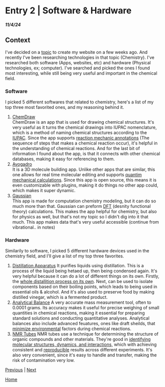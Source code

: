 # Entry 2 | Software & Hardware
##### 11/4/24  
## Context  
I've decided on a [topic](entery01.md) to create my website on a few weeks ago. And recently I've been researching technologies in that topic (Chemistry). I've researched both software (Apps, websites, etc) and hardware (Physical technologies, ex; computer). I've searched and picked the ones I found most interesting, while still being very useful and important in the chemical field.
### Software  
I picked 5 different softwares that related to chemistry, here's a list of my top three most favorited ones, and my reasoning behind it.  
1. [ChemDraw](https://revvitysignals.com/products/research/chemdraw)  
ChemDraw is an app that is used for drawing chemical structures. It's very useful as it turns the chemical drawings into IUPAC nomenclature, which is a method of naming chemical structures according to the [IUPAC](https://iupac.org/). Since the app supports [reaction mechanic annotations](https://www.khanacademy.org/science/ap-chemistry-beta/x2eef969c74e0d802:kinetics/x2eef969c74e0d802:reaction-mechanisms/a/reaction-mechanisms) (The sequence of steps that makes a chemical reaction occur), it's helpful in the understanding of chemical reactions. And for the last bit of information I found about the app, is that it connects with other chemical databases, making it easy for referencing to them.
2. [Avogadro](https://avogadro.cc/)  
It is a 3D molecule building app. Unlike other apps that are similar, this one allows for real time molecular editing and supports [quantim mechanical calculations](https://www.sciencedirect.com/topics/physics-and-astronomy/quantum-mechanical-calculations#:~:text=Quantum%20mechanical%20calculations%20refer%20to,the%20principles%20of%20quantum%20mechanics.). Since this app is open source, this means it is even customizable with plugins, making it do things no other app could, which makes it super dynamic.
3. [Gaussian](https://gaussian.com/gaussian16/)  
This app is made for computation chemistry modeling, but it can do so much more than that. Gaussian can preform [DFT](https://en.wikipedia.org/wiki/Density_functional_theory) (desnity functional theory) calculations. This makes the app helpful for chemistry, but also for physics as well, but that's not my topic so I didn't dig into it that much. This app makes data that's very useful accessible (continue from vibrational.. in notes)
### Hardware
Similarily to software, I picked 5 different hardware devices used in the chemistry field, and I'll give a list of my top three favorites.
1. [Distillation Apparatus](https://www.excedr.com/blog/what-type-of-equipment-is-used-in-chemistry-research)
It purifies liquids using distillation. This is a process of the liquid being hetaed up, then being condensed again. It's very helpful because it can do a lot of different things on its own. Firstly, the [whole distallition process on its own](https://www.britannica.com/summary/distillation). Next, can be used to isolate components based on their boiling points, which leads to being used in essential oils & alcohol. And it's also used to preserve food by making distilled vinegar, which is a fermented product.
2. [Analytical Balance](https://www.britannica.com/technology/analytical-balance)
A very accurate mass measurement tool, often to 0.0001 grams. Its accuracy makes it useful for precise weighing of small quantities in chemical reactions, making it essential for preparing standard solutions and conducting quantitative analyses. Analytical balances also include advanced feuatures, ones like draft sheilds, that [minimize environmental](https://www.fishersci.com/us/en/home.html) factors during chemical reactions.
3. [NMR Tubes](https://www.excedr.com/blog/what-type-of-equipment-is-used-in-chemistry-research)
NMR tubes use a technique for determining the structure of organic compounds and other materials. They're good in [identifying molecular structures, dynamics, and interactions,](https://www.britannica.com/science/nuclear-magnetic-resonance) which with achieving consistent and [reproducible](https://www.google.com/search?q=reproducible+definition&rlz=1CAOFBT_enUS1093&oq=reproducible+defi&gs_lcrp=EgZjaHJvbWUqBwgBEAAYgAQyBggAEEUYOTIHCAEQABiABDIHCAIQABiABDIICAMQABgWGB4yCAgEEAAYFhgeMggIBRAAGBYYHjIICAYQABgWGB4yCAgHEAAYFhgeMgoICBAAGA8YFhgeMgoICRAAGA8YFhge0gEINzEyMmowajeoAgCwAgA&sourceid=chrome&ie=UTF-8&safe=active&ssui=on) results across different experiments. It's also very convenient, since it's easy to handle and transfer, making the risk of contamination very low.





[Previous](entry01.md) | [Next](entry03.md)

[Home](../README.md)
